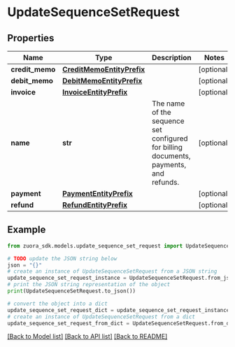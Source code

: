# UpdateSequenceSetRequest



## Properties

Name | Type | Description | Notes
------------ | ------------- | ------------- | -------------
**credit_memo** | [**CreditMemoEntityPrefix**](CreditMemoEntityPrefix.md) |  | [optional] 
**debit_memo** | [**DebitMemoEntityPrefix**](DebitMemoEntityPrefix.md) |  | [optional] 
**invoice** | [**InvoiceEntityPrefix**](InvoiceEntityPrefix.md) |  | [optional] 
**name** | **str** | The name of the sequence set configured for billing documents, payments, and refunds.  | [optional] 
**payment** | [**PaymentEntityPrefix**](PaymentEntityPrefix.md) |  | [optional] 
**refund** | [**RefundEntityPrefix**](RefundEntityPrefix.md) |  | [optional] 

## Example

```python
from zuora_sdk.models.update_sequence_set_request import UpdateSequenceSetRequest

# TODO update the JSON string below
json = "{}"
# create an instance of UpdateSequenceSetRequest from a JSON string
update_sequence_set_request_instance = UpdateSequenceSetRequest.from_json(json)
# print the JSON string representation of the object
print(UpdateSequenceSetRequest.to_json())

# convert the object into a dict
update_sequence_set_request_dict = update_sequence_set_request_instance.to_dict()
# create an instance of UpdateSequenceSetRequest from a dict
update_sequence_set_request_from_dict = UpdateSequenceSetRequest.from_dict(update_sequence_set_request_dict)
```
[[Back to Model list]](../README.md#documentation-for-models) [[Back to API list]](../README.md#documentation-for-api-endpoints) [[Back to README]](../README.md)


